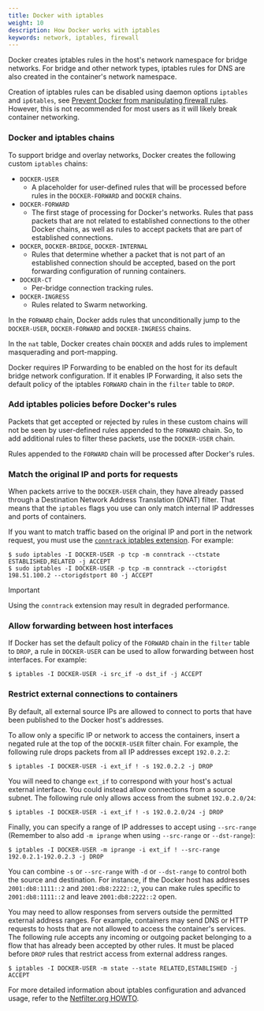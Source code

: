 ```yaml
---
title: Docker with iptables
weight: 10
description: How Docker works with iptables
keywords: network, iptables, firewall
---
```


Docker creates iptables rules in the host's network namespace for bridge
networks. For bridge and other network types, iptables rules for DNS are
also created in the container's network namespace.

Creation of iptables rules can be disabled using daemon options `iptables`
and `ip6tables`, see [Prevent Docker from manipulating firewall rules](packet-filtering-firewalls.md#prevent-docker-from-manipulating-firewall-rules).
However, this is not recommended for most users as it will likely break
container networking.

### Docker and iptables chains

To support bridge and overlay networks, Docker creates the following custom
`iptables` chains:

* `DOCKER-USER`
    * A placeholder for user-defined rules that will be processed before rules
      in the `DOCKER-FORWARD` and `DOCKER` chains.
* `DOCKER-FORWARD`
    * The first stage of processing for Docker's networks. Rules that pass packets
      that are not related to established connections to the other Docker chains,
      as well as rules to accept packets that are part of established connections.
* `DOCKER`, `DOCKER-BRIDGE`, `DOCKER-INTERNAL`
    * Rules that determine whether a packet that is not part of an established 
      connection should be accepted, based on the port forwarding configuration
      of running containers.
* `DOCKER-CT`
    * Per-bridge connection tracking rules.
* `DOCKER-INGRESS`
    * Rules related to Swarm networking.

In the `FORWARD` chain, Docker adds rules that unconditionally jump to the
`DOCKER-USER`, `DOCKER-FORWARD` and `DOCKER-INGRESS` chains.

In the `nat` table, Docker creates chain `DOCKER` and adds rules to implement
masquerading and port-mapping.

Docker requires IP Forwarding to be enabled on the host for its default
bridge network configuration. If it enables IP Forwarding, it also sets the
default policy of the iptables `FORWARD` chain in the `filter` table to `DROP`.

### Add iptables policies before Docker's rules

Packets that get accepted or rejected by rules in these custom chains will not
be seen by user-defined rules appended to the `FORWARD` chain. So, to add
additional rules to filter these packets, use the `DOCKER-USER` chain.

Rules appended to the `FORWARD` chain will be processed after Docker's rules.

### Match the original IP and ports for requests

When packets arrive to the `DOCKER-USER` chain, they have already passed through
a Destination Network Address Translation (DNAT) filter. That means that the
`iptables` flags you use can only match internal IP addresses and ports of
containers.

If you want to match traffic based on the original IP and port in the network
request, you must use the
[`conntrack` iptables extension](https://ipset.netfilter.org/iptables-extensions.man.html#lbAO).
For example:

```console
$ sudo iptables -I DOCKER-USER -p tcp -m conntrack --ctstate ESTABLISHED,RELATED -j ACCEPT
$ sudo iptables -I DOCKER-USER -p tcp -m conntrack --ctorigdst 198.51.100.2 --ctorigdstport 80 -j ACCEPT
```

> [!IMPORTANT]
>
> Using the `conntrack` extension may result in degraded performance.

### Allow forwarding between host interfaces

If Docker has set the default policy of the `FORWARD` chain in the `filter`
table to `DROP`, a rule in `DOCKER-USER` can be used to allow forwarding
between host interfaces. For example:

```console
$ iptables -I DOCKER-USER -i src_if -o dst_if -j ACCEPT
```

### Restrict external connections to containers

By default, all external source IPs are allowed to connect to ports that have
been published to the Docker host's addresses.

To allow only a specific IP or network to access the containers, insert a
negated rule at the top of the `DOCKER-USER` filter chain. For example, the
following rule drops packets from all IP addresses except `192.0.2.2`:

```console
$ iptables -I DOCKER-USER -i ext_if ! -s 192.0.2.2 -j DROP
```

You will need to change `ext_if` to correspond with your
host's actual external interface. You could instead allow connections from a
source subnet. The following rule only allows access from the subnet `192.0.2.0/24`:

```console
$ iptables -I DOCKER-USER -i ext_if ! -s 192.0.2.0/24 -j DROP
```

Finally, you can specify a range of IP addresses to accept using `--src-range`
(Remember to also add `-m iprange` when using `--src-range` or `--dst-range`):

```console
$ iptables -I DOCKER-USER -m iprange -i ext_if ! --src-range 192.0.2.1-192.0.2.3 -j DROP
```

You can combine `-s` or `--src-range` with `-d` or `--dst-range` to control both
the source and destination. For instance, if the Docker host has addresses
`2001:db8:1111::2` and `2001:db8:2222::2`, you can make rules specific to
`2001:db8:1111::2` and leave `2001:db8:2222::2` open.

You may need to allow responses from servers outside the permitted external address
ranges. For example, containers may send DNS or HTTP requests to hosts that are
not allowed to access the container's services. The following rule accepts any
incoming or outgoing packet belonging to a flow that has already been accepted
by other rules. It must be placed before `DROP` rules that restrict access from
external address ranges.

```console
$ iptables -I DOCKER-USER -m state --state RELATED,ESTABLISHED -j ACCEPT
```

For more detailed information about iptables configuration and advanced usage,
refer to the [Netfilter.org HOWTO](https://www.netfilter.org/documentation/HOWTO/NAT-HOWTO.html).
